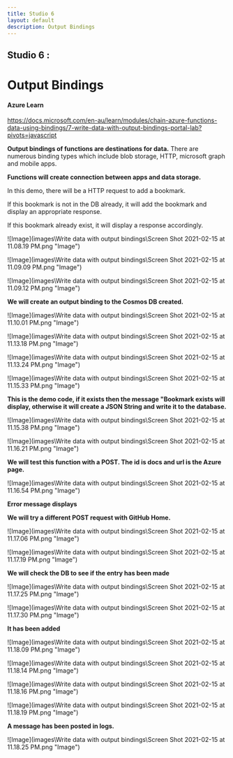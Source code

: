 ```yaml
---
title: Studio 6 
layout: default
description: Output Bindings
---
```


## Studio 6 : 
# Output Bindings

#### Azure Learn

https://docs.microsoft.com/en-au/learn/modules/chain-azure-functions-data-using-bindings/7-write-data-with-output-bindings-portal-lab?pivots=javascript

**Output bindings of functions are destinations for data.** There are numerous binding types which include blob storage, HTTP, microsoft graph and mobile apps.

**Functions will create connection between apps and data storage.**

In this demo, there will be a HTTP request to add a bookmark.

If this bookmark is not in the DB already, it will add the bookmark and display an appropriate response.

If this bookmark already exist, it will display a response accordingly.

![Image](images\Write data with output bindings\Screen Shot 2021-02-15 at 11.08.19 PM.png "Image")

![Image](images\Write data with output bindings\Screen Shot 2021-02-15 at 11.09.09 PM.png "Image")

![Image](images\Write data with output bindings\Screen Shot 2021-02-15 at 11.09.12 PM.png "Image")

**We will create an output binding to the Cosmos DB created.**

![Image](images\Write data with output bindings\Screen Shot 2021-02-15 at 11.10.01 PM.png "Image")

![Image](images\Write data with output bindings\Screen Shot 2021-02-15 at 11.13.18 PM.png "Image")

![Image](images\Write data with output bindings\Screen Shot 2021-02-15 at 11.13.24 PM.png "Image")

![Image](images\Write data with output bindings\Screen Shot 2021-02-15 at 11.15.33 PM.png "Image")

**This is the demo code, if it exists then the message "Bookmark exists will display, otherwise it will create a JSON String and write it to the database.**

![Image](images\Write data with output bindings\Screen Shot 2021-02-15 at 11.15.38 PM.png "Image")

![Image](images\Write data with output bindings\Screen Shot 2021-02-15 at 11.16.21 PM.png "Image")

**We will test this function with a POST. The id is docs and url is the Azure page.**

![Image](images\Write data with output bindings\Screen Shot 2021-02-15 at 11.16.54 PM.png "Image")

**Error message displays**

**We will try a different POST request with GitHub Home.**

![Image](images\Write data with output bindings\Screen Shot 2021-02-15 at 11.17.06 PM.png "Image")

![Image](images\Write data with output bindings\Screen Shot 2021-02-15 at 11.17.19 PM.png "Image")

**We will check the DB to see if the entry has been made**

![Image](images\Write data with output bindings\Screen Shot 2021-02-15 at 11.17.25 PM.png "Image")

![Image](images\Write data with output bindings\Screen Shot 2021-02-15 at 11.17.30 PM.png "Image")

**It has been added**

![Image](images\Write data with output bindings\Screen Shot 2021-02-15 at 11.18.09 PM.png "Image")

![Image](images\Write data with output bindings\Screen Shot 2021-02-15 at 11.18.14 PM.png "Image")

![Image](images\Write data with output bindings\Screen Shot 2021-02-15 at 11.18.16 PM.png "Image")

![Image](images\Write data with output bindings\Screen Shot 2021-02-15 at 11.18.19 PM.png "Image")

**A message has been posted in logs.**

![Image](images\Write data with output bindings\Screen Shot 2021-02-15 at 11.18.25 PM.png "Image")